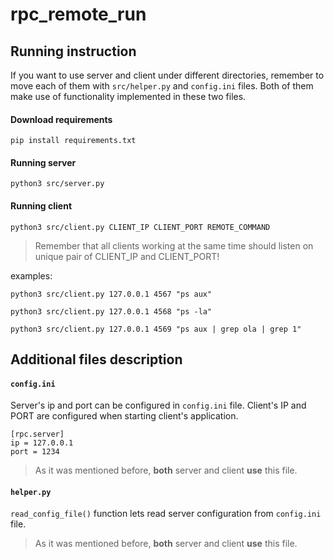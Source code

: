 # rpc_remote_run
## Running instruction
If you want to use server and client under different directories, 
remember to move each of them with ``src/helper.py`` and ``config.ini`` files.
Both of them make use of functionality implemented in these two files.

#### Download requirements
```
pip install requirements.txt
```

#### Running server
```consoleLine
python3 src/server.py
```
#### Running client 
``python3 src/client.py CLIENT_IP CLIENT_PORT REMOTE_COMMAND``

>Remember that all clients working at the same time should listen on unique pair of CLIENT_IP and CLIENT_PORT!
>

examples:
```consoleLine
python3 src/client.py 127.0.0.1 4567 "ps aux"
```
```consoleLine
python3 src/client.py 127.0.0.1 4568 "ps -la"
```
```consoleLine
python3 src/client.py 127.0.0.1 4569 "ps aux | grep ola | grep 1"
```

## Additional files description

#### ``config.ini``
Server's ip and port can be configured in ``config.ini`` file. 
Client's IP and PORT are configured when starting client's application.

```
[rpc.server]
ip = 127.0.0.1
port = 1234
```
>As it was mentioned before, **both** server and client **use** this file.
>

#### ``helper.py``
`read_config_file()` function lets read server configuration from ``config.ini`` file.
>As it was mentioned before, **both** server and client **use** this file.
>
